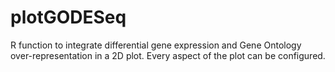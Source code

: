 # plotGODESeq
R function to integrate differential gene expression and Gene Ontology over-representation in a 2D plot. Every aspect of the plot can be configured.
